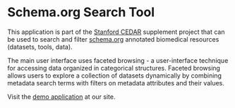 # Schema.org Search Tool

This application is part of the [Stanford CEDAR](https://metadatacenter.org/) supplement project that can be used to search and filter [schema.org](http://health-lifesci.schema.org/MedicalEntity) annotated biomedical resources (datasets, tools, data).

The main user interface uses faceted browsing - a user-interface technique for accessing data organized in categorical structures. Faceted browsing allows users to explore a collection of datasets dynamically by combining metadata search terms with filters on metadata attributes and their values. 

Visit the [demo application](https://schemaorg.metadatacenter.org/search/) at our site.
